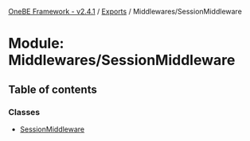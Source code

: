 [OneBE Framework - v2.4.1](../README.md) / [Exports](../modules.md) / Middlewares/SessionMiddleware

# Module: Middlewares/SessionMiddleware

## Table of contents

### Classes

- [SessionMiddleware](../classes/Middlewares_SessionMiddleware.SessionMiddleware.md)
